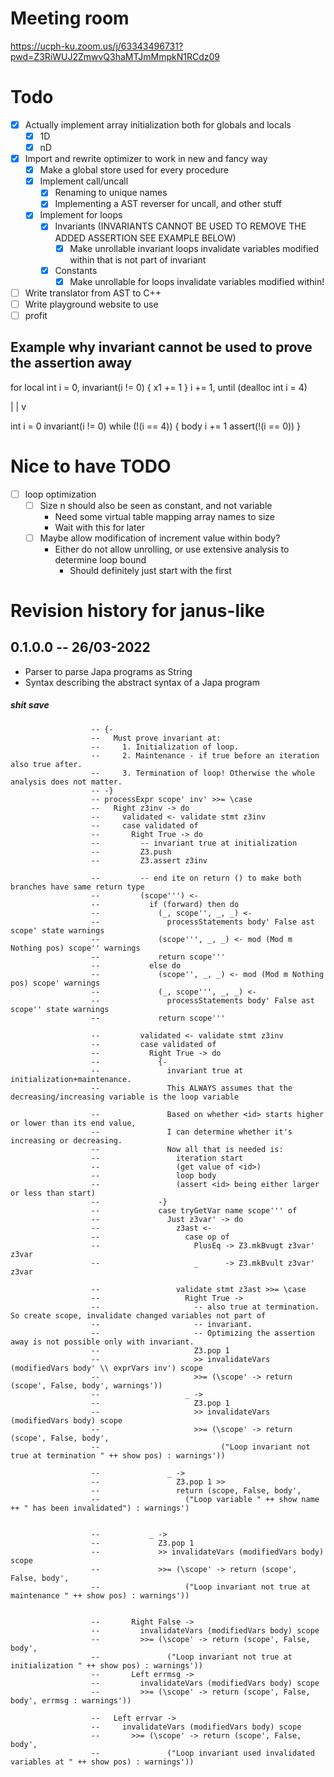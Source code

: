# Meeting room
https://ucph-ku.zoom.us/j/63343496731?pwd=Z3RiWUJ2ZmwvQ3haMTJmMmpkN1RCdz09

# Todo
- [x] Actually implement array initialization both for globals and locals
  - [x] 1D
  - [x] nD
- [x] Import and rewrite optimizer to work in new and fancy way
  - [x] Make a global store used for every procedure
  - [x] Implement call/uncall
    - [x] Renaming to unique names
    - [x] Implementing a AST reverser for uncall, and other stuff
  - [x] Implement for loops
      - [x] Invariants (INVARIANTS CANNOT BE USED TO REMOVE THE ADDED ASSERTION SEE EXAMPLE BELOW)
        - [x] Make unrollable invariant loops invalidate variables modified within that is not part of invariant
      - [x] Constants
        - [x] Make unrollable for loops invalidate variables modified within!
- [ ] Write translator from AST to C++
- [ ] Write playground website to use
- [ ] profit

## Example why invariant cannot be used to prove the assertion away
for local int i = 0, invariant(i != 0) {
  x1 += 1
} i += 1, until (dealloc int i = 4)

 | |
  v

int i = 0
invariant(i != 0)
while (!(i == 4)) {
    body
    i += 1
    assert(!(i == 0))
}

# Nice to have TODO
- [ ] loop optimization
  - [ ] Size n should also be seen as constant, and not variable
    * Need some virtual table mapping array names to size
    * Wait with this for later
  - [ ] Maybe allow modification of increment value within body?
    * Either do not allow unrolling, or use extensive analysis to determine loop bound
      * Should definitely just start with the first


# Revision history for janus-like

## 0.1.0.0 -- 26/03-2022

* Parser to parse Japa programs as String
* Syntax describing the abstract syntax of a Japa program


##### shit save
                      -- {-
                      --   Must prove invariant at:
                      --     1. Initialization of loop.
                      --     2. Maintenance - if true before an iteration also true after.
                      --     3. Termination of loop! Otherwise the whole analysis does not matter.
                      -- -}
                      -- processExpr scope' inv' >>= \case
                      --   Right z3inv -> do
                      --     validated <- validate stmt z3inv
                      --     case validated of
                      --       Right True -> do
                      --         -- invariant true at initialization
                      --         Z3.push
                      --         Z3.assert z3inv

                      --         -- end ite on return () to make both branches have same return type
                      --         (scope''') <-
                      --           if (forward) then do
                      --             (_, scope'', _, _) <-
                      --               processStatements body' False ast scope' state warnings
                      --             (scope''', _, _) <- mod (Mod m Nothing pos) scope'' warnings
                      --             return scope'''
                      --           else do
                      --             (scope'', _, _) <- mod (Mod m Nothing pos) scope' warnings
                      --             (_, scope''', _, _) <-
                      --               processStatements body' False ast scope'' state warnings
                      --             return scope'''

                      --         validated <- validate stmt z3inv
                      --         case validated of
                      --           Right True -> do
                      --             {-
                      --               invariant true at initialization+maintenance.
                      --               This ALWAYS assumes that the decreasing/increasing variable is the loop variable
                                  
                      --               Based on whether <id> starts higher or lower than its end value,
                      --               I can determine whether it's increasing or decreasing.
                      --               Now all that is needed is:
                      --                 iteration start
                      --                 (get value of <id>)
                      --                 loop body
                      --                 (assert <id> being either larger or less than start)
                      --             -}
                      --             case tryGetVar name scope''' of
                      --               Just z3var' -> do
                      --                 z3ast <-
                      --                   case op of
                      --                     PlusEq -> Z3.mkBvugt z3var' z3var
                      --                     _      -> Z3.mkBvult z3var' z3var
                                      
                      --                 validate stmt z3ast >>= \case
                      --                   Right True ->
                      --                     -- also true at termination. So create scope, invalidate changed variables not part of
                      --                     -- invariant.
                      --                     -- Optimizing the assertion away is not possible only with invariant.
                      --                     Z3.pop 1
                      --                     >> invalidateVars (modifiedVars body' \\ exprVars inv') scope
                      --                     >>= (\scope' -> return (scope', False, body', warnings'))
                      --                   _ ->
                      --                     Z3.pop 1
                      --                     >> invalidateVars (modifiedVars body) scope
                      --                     >>= (\scope' -> return (scope', False, body',
                      --                           ("Loop invariant not true at termination " ++ show pos) : warnings'))

                      --               _ ->
                      --                 Z3.pop 1 >>
                      --                 return (scope, False, body',
                      --                   ("Loop variable " ++ show name ++ " has been invalidated") : warnings')


                      --           _ ->
                      --             Z3.pop 1
                      --             >> invalidateVars (modifiedVars body) scope
                      --             >>= (\scope' -> return (scope', False, body',
                      --                   ("Loop invariant not true at maintenance " ++ show pos) : warnings'))

                            
                      --       Right False ->
                      --         invalidateVars (modifiedVars body) scope
                      --         >>= (\scope' -> return (scope', False, body',
                      --               ("Loop invariant not true at initialization " ++ show pos) : warnings'))
                      --       Left errmsg ->
                      --         invalidateVars (modifiedVars body) scope
                      --         >>= (\scope' -> return (scope', False, body', errmsg : warnings'))

                      --   Left errvar ->
                      --     invalidateVars (modifiedVars body) scope
                      --       >>= (\scope' -> return (scope', False, body',
                      --               ("Loop invariant used invalidated variables at " ++ show pos) : warnings'))
